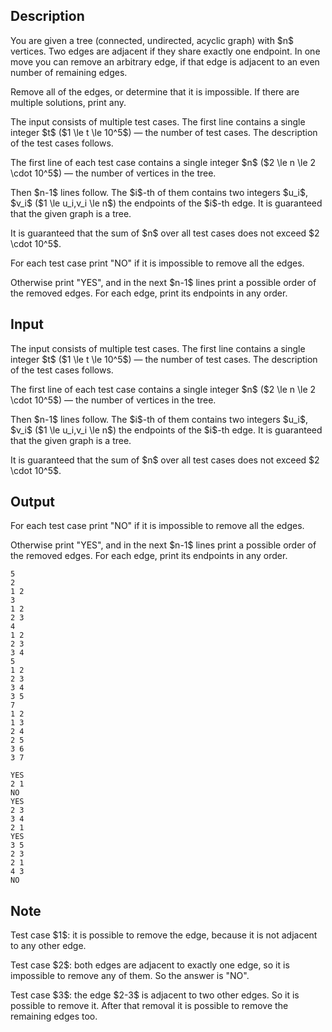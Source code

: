 ## Description

<div><p>You are given a tree (connected, undirected, acyclic graph) with $n$ vertices. Two edges are adjacent if they share exactly one endpoint. In one move you can remove an arbitrary edge, if that edge is adjacent to an even number of remaining edges.</p><p>Remove all of the edges, or determine that it is impossible. If there are multiple solutions, print any.</p></div><div class="input-specification"><p>The input consists of multiple test cases. The first line contains a single integer $t$ ($1 \le t \le 10^5$) — the number of test cases. The description of the test cases follows.</p><p>The first line of each test case contains a single integer $n$ ($2 \le n \le 2 \cdot 10^5$) — the number of vertices in the tree.</p><p>Then $n-1$ lines follow. The $i$-th of them contains two integers $u_i$, $v_i$ ($1 \le u_i,v_i \le n$) the endpoints of the $i$-th edge. It is guaranteed that the given graph is a tree.</p><p>It is guaranteed that the sum of $n$ over all test cases does not exceed $2 \cdot 10^5$.</p></div><div class="output-specification"><p>For each test case print "NO" if it is impossible to remove all the edges.</p><p>Otherwise print "YES", and in the next $n-1$ lines print a possible order of the removed edges. For each edge, print its endpoints in any order.</p></div>

## Input

<p>The input consists of multiple test cases. The first line contains a single integer $t$ ($1 \le t \le 10^5$) — the number of test cases. The description of the test cases follows.</p><p>The first line of each test case contains a single integer $n$ ($2 \le n \le 2 \cdot 10^5$) — the number of vertices in the tree.</p><p>Then $n-1$ lines follow. The $i$-th of them contains two integers $u_i$, $v_i$ ($1 \le u_i,v_i \le n$) the endpoints of the $i$-th edge. It is guaranteed that the given graph is a tree.</p><p>It is guaranteed that the sum of $n$ over all test cases does not exceed $2 \cdot 10^5$.</p>

## Output

<p>For each test case print "NO" if it is impossible to remove all the edges.</p><p>Otherwise print "YES", and in the next $n-1$ lines print a possible order of the removed edges. For each edge, print its endpoints in any order.</p>





```input1
5
2
1 2
3
1 2
2 3
4
1 2
2 3
3 4
5
1 2
2 3
3 4
3 5
7
1 2
1 3
2 4
2 5
3 6
3 7
```




```output1
YES
2 1
NO
YES
2 3
3 4
2 1
YES
3 5
2 3
2 1
4 3
NO
```



## Note

<p>Test case $1$: it is possible to remove the edge, because it is not adjacent to any other edge.</p><p>Test case $2$: both edges are adjacent to exactly one edge, so it is impossible to remove any of them. So the answer is "NO".</p><p>Test case $3$: the edge $2-3$ is adjacent to two other edges. So it is possible to remove it. After that removal it is possible to remove the remaining edges too.</p>
